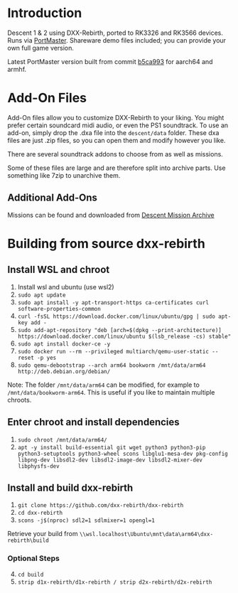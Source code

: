 # Introduction
Descent 1 & 2 using DXX-Rebirth, ported to RK3326 and RK3566 devices. Runs via [PortMaster](https://portmaster.games). Shareware demo files included; you can provide your own full game version.

Latest PortMaster version built from commit [b5ca993](https://github.com/dxx-rebirth/dxx-rebirth/commit/b5ca993d71739e9542fafe13d7332cc6ce008cc5) for aarch64 and armhf.

# Add-On Files
Add-On files allow you to customize DXX-Rebirth to your liking. You might prefer certain soundcard midi audio, or even the PS1 soundtrack.
To use an add-on, simply drop the .dxa file into the `descent/data` folder. These dxa files are just .zip files, so you can open them and modify however you like.

There are several soundtrack addons to choose from as well as missions.  

Some of these files are large and are therefore split into archive parts. Use something like 7zip to unarchive them.

## Additional Add-Ons
Missions can be found and downloaded from [Descent Mission Archive](https://sectorgame.com/dxma/)

# Building from source dxx-rebirth

## Install WSL and chroot
1. 	Install wsl and ubuntu (use wsl2)
2. 	`sudo apt update`
3.	`sudo apt install -y apt-transport-https ca-certificates curl software-properties-common`
4.	`curl -fsSL https://download.docker.com/linux/ubuntu/gpg | sudo apt-key add -`
5.	`sudo add-apt-repository "deb [arch=$(dpkg --print-architecture)] https://download.docker.com/linux/ubuntu $(lsb_release -cs) stable"`
6.	`sudo apt install docker-ce -y`
7.	`sudo docker run --rm --privileged multiarch/qemu-user-static --reset -p yes`
8.	`sudo qemu-debootstrap --arch arm64 bookworm /mnt/data/arm64 http://deb.debian.org/debian/`

Note: The folder `/mnt/data/arm64` can be modified, for example to `/mnt/data/bookworm-arm64`. This is useful if you like to maintain multiple chroots.

## Enter chroot and install dependencies
1. 	`sudo chroot /mnt/data/arm64/`
2. 	`apt -y install build-essential git wget python3 python3-pip python3-setuptools python3-wheel scons libglu1-mesa-dev pkg-config libpng-dev libsdl2-dev libsdl2-image-dev libsdl2-mixer-dev libphysfs-dev`

## Install and build dxx-rebirth
1. 	`git clone https://github.com/dxx-rebirth/dxx-rebirth`
2. 	`cd dxx-rebirth`  
3. 	`scons -j$(nproc) sdl2=1 sdlmixer=1 opengl=1`

Retrieve your build from `\\wsl.localhost\Ubuntu\mnt\data\arm64\dxx-rebirth\build`  

### Optional Steps
4. 	`cd build`
5. 	`strip d1x-rebirth/d1x-rebirth / strip d2x-rebirth/d2x-rebirth`
